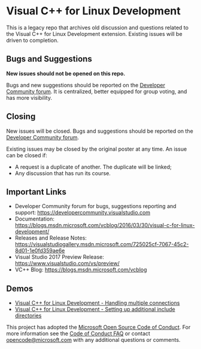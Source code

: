 # Visual C++ for Linux Development

This is a legacy repo that archives old discussion and questions related to the Visual C++ for Linux Development extension. Existing issues will be driven to completion.

## Bugs and Suggestions

**New issues should not be opened on this repo.**

Bugs and new suggestions should be reported on the [Developer Community forum](https://developercommunity.visualstudio.com). It is centralized, better equipped for group voting, and has more visibility.

## Closing
New issues will be closed. Bugs and suggestions should be reported on the [Developer Community forum](https://developercommunity.visualstudio.com).

Existing issues may be closed by the original poster at any time. An issue can be closed if:
- A request is a duplicate of another. The duplicate will be linked;
- Any discussion that has run its course.

## Important Links
- Developer Community forum for bugs, suggestions reporting and support: https://developercommunity.visualstudio.com
- Documentation:  https://blogs.msdn.microsoft.com/vcblog/2016/03/30/visual-c-for-linux-development/
- Releases and Release Notes: https://visualstudiogallery.msdn.microsoft.com/725025cf-7067-45c2-8d01-1e0fd359ae6e
- Visual Studio 2017 Preview Release: https://www.visualstudio.com/vs/preview/
- VC++ Blog: https://blogs.msdn.microsoft.com/vcblog

## Demos
- [Visual C++ for Linux Development - Handling multiple connections](https://vimeo.com/251731898)
- [Visual C++ for Linux Development - Setting up additional include directories](https://vimeo.com/251710903 )

This project has adopted the [Microsoft Open Source Code of Conduct](https://opensource.microsoft.com/codeofconduct/). For more information see the [Code of Conduct FAQ](https://opensource.microsoft.com/codeofconduct/faq/) or contact [opencode@microsoft.com](mailto:opencode@microsoft.com) with any additional questions or comments.

